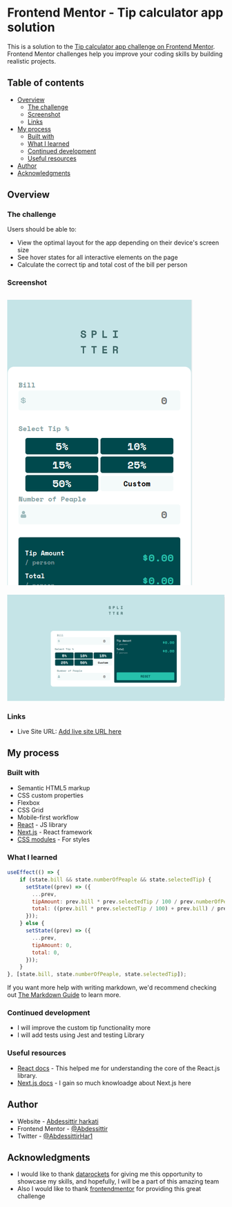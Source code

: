 # Frontend Mentor - Tip calculator app solution

This is a solution to the [Tip calculator app challenge on Frontend Mentor](https://www.frontendmentor.io/challenges/tip-calculator-app-ugJNGbJUX). Frontend Mentor challenges help you improve your coding skills by building realistic projects.

## Table of contents

- [Overview](#overview)
  - [The challenge](#the-challenge)
  - [Screenshot](#screenshot)
  - [Links](#links)
- [My process](#my-process)
  - [Built with](#built-with)
  - [What I learned](#what-i-learned)
  - [Continued development](#continued-development)
  - [Useful resources](#useful-resources)
- [Author](#author)
- [Acknowledgments](#acknowledgments)


## Overview

### The challenge

Users should be able to:

- View the optimal layout for the app depending on their device's screen size
- See hover states for all interactive elements on the page
- Calculate the correct tip and total cost of the bill per person

### Screenshot

![](./public/screen1.png)
-------------------------
![](./public//Screenshot%20from%202023-05-23%2021-28-53.png)


### Links

- Live Site URL: [Add live site URL here](https://tip-calculator-ten-tau.vercel.app/)

## My process

### Built with

- Semantic HTML5 markup
- CSS custom properties
- Flexbox
- CSS Grid
- Mobile-first workflow
- [React](https://reactjs.org/) - JS library
- [Next.js](https://nextjs.org/) - React framework
- [CSS modules]() - For styles


### What I learned


```js
useEffect(() => {
    if (state.bill && state.numberOfPeaple && state.selectedTip) {
      setState((prev) => ({
        ...prev,
        tipAmount: prev.bill * prev.selectedTip / 100 / prev.numberOfPeaple,
        total: ((prev.bill * prev.selectedTip / 100) + prev.bill) / prev.numberOfPeaple
      }));
    } else {
      setState((prev) => ({
        ...prev,
        tipAmount: 0,
        total: 0,
      }));
    }
}, [state.bill, state.numberOfPeaple, state.selectedTip]);
```

If you want more help with writing markdown, we'd recommend checking out [The Markdown Guide](https://www.markdownguide.org/) to learn more.


### Continued development

- I will improve the custom tip functionality more
- I will add tests using Jest and testing Library


### Useful resources

- [React docs](https://react.dev/) - This helped me for understanding the core of the React.js library.
- [Next.js docs](https://nextjs.org/) - I gain so much knowloadge about Next.js here


## Author

- Website - [Abdessittir harkati](https://abdessittirharkati.vercel.app/)
- Frontend Mentor - [@Abdessittir](https://www.frontendmentor.io/profile/Abdessittir)
- Twitter - [@AbdessittirHar1](https://www.twitter.com/AbdessittirHar1)


## Acknowledgments

- I would like to thank [datarockets](https://datarockets.com/) for giving me this opportunity to showcase my skills, and hopefully, I will be a part of this amazing team
- Also I would like to thank [frontendmentor](https://www.frontendmentor.io/home) for providing this great challenge
